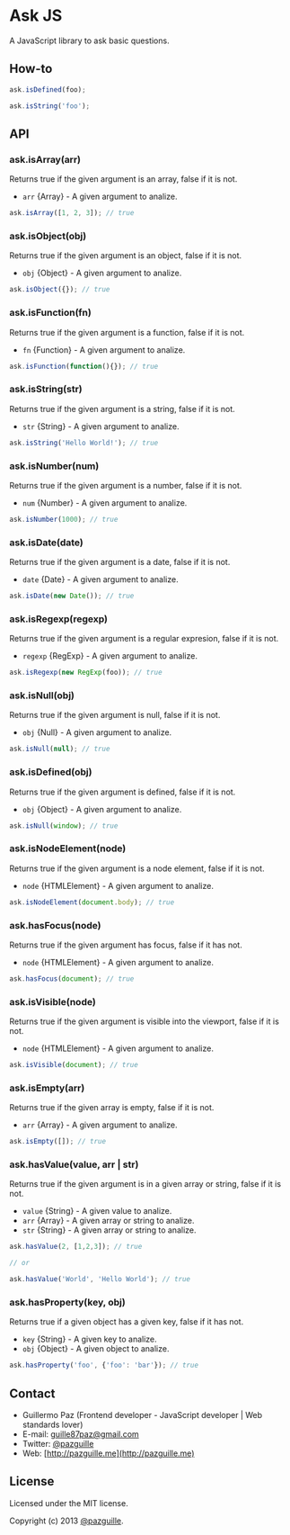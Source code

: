 # Ask JS

A JavaScript library to ask basic questions.

## How-to

```js
ask.isDefined(foo);

ask.isString('foo');
```

## API

### ask.isArray(arr)
Returns true if the given argument is an array, false if it is not.
- `arr` {Array} - A given argument to analize.

```js
ask.isArray([1, 2, 3]); // true
```

### ask.isObject(obj)
Returns true if the given argument is an object, false if it is not.
- `obj` {Object} - A given argument to analize.

```js
ask.isObject({}); // true
```

### ask.isFunction(fn)
Returns true if the given argument is a function, false if it is not.
- `fn` {Function} - A given argument to analize.

```js
ask.isFunction(function(){}); // true
```

### ask.isString(str)
Returns true if the given argument is a string, false if it is not.
- `str` {String} - A given argument to analize.

```js
ask.isString('Hello World!'); // true
```

### ask.isNumber(num)
Returns true if the given argument is a number, false if it is not.
- `num` {Number} - A given argument to analize.

```js
ask.isNumber(1000); // true
```

### ask.isDate(date)
Returns true if the given argument is a date, false if it is not.
- `date` {Date} - A given argument to analize.

```js
ask.isDate(new Date()); // true
```

### ask.isRegexp(regexp)
Returns true if the given argument is a regular expresion, false if it is not.
- `regexp` {RegExp} - A given argument to analize.

```js
ask.isRegexp(new RegExp(foo)); // true
```

### ask.isNull(obj)
Returns true if the given argument is null, false if it is not.
- `obj` {Null} - A given argument to analize.

```js
ask.isNull(null); // true
```

### ask.isDefined(obj)
Returns true if the given argument is defined, false if it is not.
- `obj` {Object} - A given argument to analize.

```js
ask.isNull(window); // true
```

### ask.isNodeElement(node)
Returns true if the given argument is a node element, false if it is not.
- `node` {HTMLElement} - A given argument to analize.

```js
ask.isNodeElement(document.body); // true
```

### ask.hasFocus(node)
Returns true if the given argument has focus, false if it has not.
- `node` {HTMLElement} - A given argument to analize.

```js
ask.hasFocus(document); // true
```

### ask.isVisible(node)
Returns true if the given argument is visible into the viewport, false if it is not.
- `node` {HTMLElement} - A given argument to analize.

```js
ask.isVisible(document); // true
```

### ask.isEmpty(arr)
Returns true if the given array is empty, false if it is not.
- `arr` {Array} - A given argument to analize.

```js
ask.isEmpty([]); // true
```

### ask.hasValue(value, arr | str)
Returns true if the given argument is in a given array or string, false if it is not.
- `value` {String} - A given value to analize.
- `arr` {Array} - A given array or string to analize.
- `str` {String} - A given array or string to analize.

```js
ask.hasValue(2, [1,2,3]); // true

// or

ask.hasValue('World', 'Hello World'); // true
```

### ask.hasProperty(key, obj)
Returns true if a given object has a given key, false if it has not.
- `key` {String} - A given key to analize.
- `obj` {Object} - A given object to analize.

```js
ask.hasProperty('foo', {'foo': 'bar'}); // true
```

## Contact
- Guillermo Paz (Frontend developer - JavaScript developer | Web standards lover)
- E-mail: [guille87paz@gmail.com](mailto:guille87paz@gmail.com)
- Twitter: [@pazguille](http://twitter.com/pazguille)
- Web: [http://pazguille.me](http://pazguille.me)


## License
Licensed under the MIT license.

Copyright (c) 2013 [@pazguille](http://twitter.com/pazguille).
